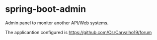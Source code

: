 # spring-boot-admin
Admin panel to monitor another API/Web systems.

The applicantion configured is https://github.com/CsrCarvalho19/forum
